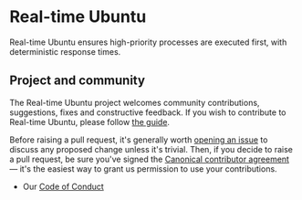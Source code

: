 # Real-time Ubuntu

Real-time Ubuntu ensures high-priority processes are executed first, with
deterministic response times.

## Project and community

The Real-time Ubuntu project welcomes community contributions, suggestions,
fixes and constructive feedback. If you wish to contribute to Real-time Ubuntu,
please follow [the guide][contribute].

Before raising a pull request, it's generally worth [opening an
issue][open-issue] to discuss any proposed change unless it's trivial. Then, if
you decide to raise a pull request, be sure you've signed the [Canonical
contributor agreement][contributor-agreement] — it's the easiest way to grant
us permission to use your contributions.

- Our [Code of Conduct][code-of-conduct]

<!--
- [Get support][get-support]
- Join our [online chat][online-chat]
- Browse the [product roadmap][roadmap]
- Thinking about using Real-time Ubuntu for your next project? [Get in
  touch!][get-in-touch]
-->

[comment]: # (LINKS)
[contribute]: ./CONTRIBUTING.md
[open-issue]: https://github.com/canonical/real-time-ubuntu-docs/issues
[contributor-agreement]: https://ubuntu.com/legal/contributors
[code-of-conduct]: https://ubuntu.com/community/ethos/code-of-conduct
[get-support]:
[online-chat]:
[roadmap]:
[get-in-touch]:
[comment]: # ()

